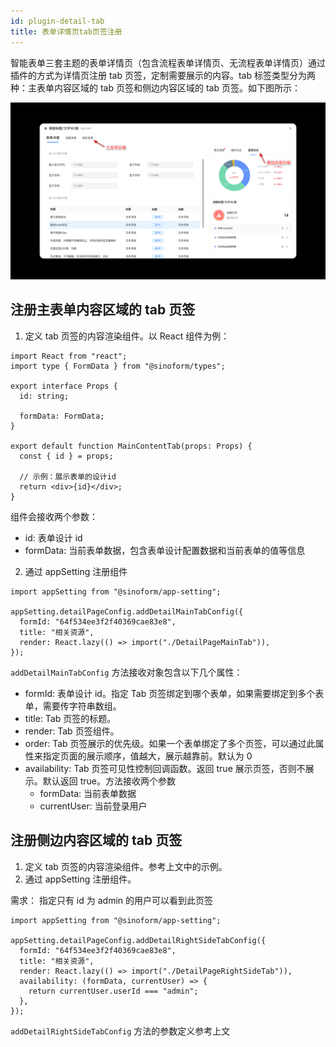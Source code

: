 ```yaml
---
id: plugin-detail-tab
title: 表单详情页tab页签注册
---
```


智能表单三套主题的表单详情页（包含流程表单详情页、无流程表单详情页）通过插件的方式为详情页注册 tab 页签，定制需要展示的内容。tab 标签类型分为两种：主表单内容区域的 tab 页签和侧边内容区域的 tab 页签。如下图所示：

![tab标签](./assets/detail-tabs.png)

## 注册主表单内容区域的 tab 页签

1. 定义 tab 页签的内容渲染组件。以 React 组件为例：

```tsx
import React from "react";
import type { FormData } from "@sinoform/types";

export interface Props {
  id: string;

  formData: FormData;
}

export default function MainContentTab(props: Props) {
  const { id } = props;

  // 示例：展示表单的设计id
  return <div>{id}</div>;
}
```

组件会接收两个参数：

- id: 表单设计 id
- formData: 当前表单数据，包含表单设计配置数据和当前表单的值等信息

2. 通过 appSetting 注册组件

```tsx
import appSetting from "@sinoform/app-setting";

appSetting.detailPageConfig.addDetailMainTabConfig({
  formId: "64f534ee3f2f40369cae83e8",
  title: "相关资源",
  render: React.lazy(() => import("./DetailPageMainTab")),
});
```

`addDetailMainTabConfig` 方法接收对象包含以下几个属性：

- formId: 表单设计 id。指定 Tab 页签绑定到哪个表单，如果需要绑定到多个表单，需要传字符串数组。
- title: Tab 页签的标题。
- render: Tab 页签组件。
- order: Tab 页签展示的优先级。如果一个表单绑定了多个页签，可以通过此属性来指定页面的展示顺序，值越大，展示越靠前。默认为 0
- availability: Tab 页签可见性控制回调函数。返回 true 展示页签，否则不展示。默认返回 true。方法接收两个参数
  - formData: 当前表单数据
  - currentUser: 当前登录用户

## 注册侧边内容区域的 tab 页签

1. 定义 tab 页签的内容渲染组件。参考上文中的示例。
2. 通过 appSetting 注册组件。

需求： 指定只有 id 为 admin 的用户可以看到此页签

```tsx
import appSetting from "@sinoform/app-setting";

appSetting.detailPageConfig.addDetailRightSideTabConfig({
  formId: "64f534ee3f2f40369cae83e8",
  title: "相关资源",
  render: React.lazy(() => import("./DetailPageRightSideTab")),
  availability: (formData, currentUser) => {
    return currentUser.userId === "admin";
  },
});
```

`addDetailRightSideTabConfig` 方法的参数定义参考上文
